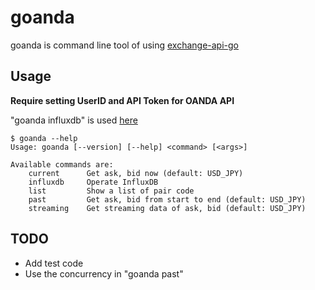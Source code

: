 # goanda

goanda is command line tool of using [exchange-api-go](https://github.com/mmm888/exchange-api-go)

## Usage

**Require setting UserID and API Token for OANDA API**

"goanda influxdb" is used [here](https://github.com/mmm888/exchange-api-docker)

~~~
$ goanda --help
Usage: goanda [--version] [--help] <command> [<args>]

Available commands are:
    current      Get ask, bid now (default: USD_JPY)
    influxdb     Operate InfluxDB
    list         Show a list of pair code
    past         Get ask, bid from start to end (default: USD_JPY)
    streaming    Get streaming data of ask, bid (default: USD_JPY)
~~~

## TODO

* Add test code
* Use the concurrency in "goanda past"
